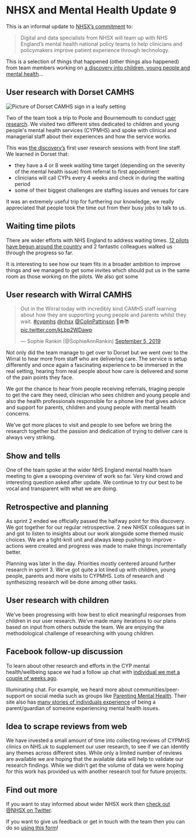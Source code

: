 # NHSX and Mental Health Update 9

This is an informal update to [NHSX’s commitment](https://www.gov.uk/government/news/nhsx-digital-experts-will-be-part-of-cancer-and-mental-health-teams) to:
> Digital and data specialists from NHSX will team up with NHS England’s mental health national policy teams to help clinicians and policymakers improve patient experience through technology.

This is a selection of things that happened (other things also happened) from team members working on [a discovery into children, young people and mental health](https://nhsx.github.io/Mental-Health/0/)...

## User research with Dorset CAMHS
![Picture of Dorset CAMHS sign in a leafy setting](https://raw.githubusercontent.com/nhsx/Mental-Health/master/images/Dorset.jpg)

Two of the team took a trip to Poole and Bournemouth to conduct [user research](https://www.gov.uk/service-manual/user-research). We visited two different sites dedicated to children and young people's mental health services (CYPMHS) and spoke with clinical and managerial staff about their experiences and how the service works.

This was [the discovery’s](https://www.gov.uk/service-manual/agile-delivery/how-the-discovery-phase-works) first user research sessions with front line staff. We learned in Dorset that:
- they have a 4 or 8 week waiting time target (depending on the severity of the mental health issue) from referral to first appointment
- clinicians will call CYPs every 4 weeks and check in during the waiting period
- some of their biggest challenges are staffing issues and venues for care

It was an extremely useful trip for furthering our knowledge, we really appreciated that people took the time out from their busy jobs to talk to us.

## Waiting time pilots
There are wider efforts with NHS England to address waiting times. [12 pilots have begun around the country](https://www.england.nhs.uk/mental-health/cyp/trailblazers/mh-support-teams/) and 2 fantastic colleagues walked us through the progress so far.

It is interesting to see how our team fits in a broader ambition to improve things and we managed to get some invites which should put us in the same room as those working on the pilots. We also got some 

## User research with Wirral CAMHS
<blockquote class="twitter-tweet"><p lang="en" dir="ltr">Out in the Wirral today with incredibly kind CAMHS staff learning about how they are supporting young people and parents whilst they wait. <a href="https://twitter.com/hashtag/cypmhs?src=hash&amp;ref_src=twsrc%5Etfw">#cypmhs</a> <a href="https://twitter.com/NHSX?ref_src=twsrc%5Etfw">@nhsx</a> <a href="https://twitter.com/ColinPattinson?ref_src=twsrc%5Etfw">@ColinPattinson</a> 📝☎️📚 <a href="https://t.co/kLbp2WDawp">pic.twitter.com/kLbp2WDawp</a></p>&mdash; Sophie Rankin (@SophieAnnRankin) <a href="https://twitter.com/SophieAnnRankin/status/1169663382653472768?ref_src=twsrc%5Etfw">September 5, 2019</a></blockquote> <script async src="https://platform.twitter.com/widgets.js" charset="utf-8"></script> 

Not only did the team manage to get over to Dorset but we went over to the Wirral to hear more from staff who are delivering care. 
The service is setup differently and once again a fascinating experience to be immersed in the real setting, hearing from real people about how care is delivered and some of the pain points they face.

We got the chance to hear from people receiving referrals, triaging people to get the care they need, clinician who sees children and young people and also the health professionals responsible for a phone line that gives advice and support for parents, children and young people with mental health concerns.

We’ve got more places to visit and people to see before we bring the research together but the passion and dedication of trying to deliver care is always very striking. 

## Show and tells
One of the team spoke at the wider NHS England mental health team meeting to give a swooping overview of work so far. Very kind crowd and interesting question asked after update. We continue to try our best to be vocal and transparent with what we are doing.

## Retrospective and planning
As sprint 2 ended we officially passed the halfway point for this discovery. We got together for our regular retrospective. 2 new NHSX colleagues sat in and got to listen to insights about our work alongside some themed music choices. We are a tight-knit unit and always keep pushing to improve - actions were created and progress was made to make things incrementally better.

Planning was later in the day. Priorities mostly centered around further research in sprint 3. We’ve got quite a lot lined up with children, young people, parents and more visits to CYPMHS. Lots of research and synthesizing research will be done among other tasks.

## User research with children
We’ve been progressing with how best to elicit meaningful responses from children in our user research. We’ve made many iterations to our plans based on input from others outside the team. We are enjoying the methodological challenge of researching with young children.

## Facebook follow-up discussion
To learn about other research and efforts in the CYP mental health/wellbeing space we had a follow up chat with [individual we met a couple of weeks ago](https://nhsx.github.io/Mental-Health/7/).

Illuminating chat. For example, we heard more about communities/peer-support on social media such as groups like [Parenting Mental Health](https://parentingmentalhealth.com/). Their site also has [many stories of individuals experience](https://parentingmentalhealth.com/community-stories/) of being a parent/guardian of someone experiencing mental health issues.

## Idea to scrape reviews from web
We have invested a small amount of time into collecting reviews of CYPMHS clinics on NHS.uk to supplement our user research, to see if we can identify any themes across different sites. While only a limited number of reviews are available we are hoping that the available data will help to validate our research findings. While we didn’t get the volume of data we were hoping for this work has provided us with another research tool for future projects.    

## Find out more
If you want to stay informed about wider NHSX work then [check out @NHSX on Twitter](https://twitter.com/nhsx?lang=en).

If you want to give us feedback or get in touch with the team then you can do so [using this form](https://docs.google.com/forms/d/e/1FAIpQLScR8Glu3ja-BC4UD8Xfu_wAbtHO4Wm67S45RKe0F_Vob5URag/viewform?usp=sf_link)!

